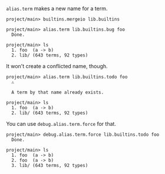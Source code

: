 `alias.term` makes a new name for a term.

``` ucm :hide
project/main> builtins.mergeio lib.builtins
```

``` ucm
project/main> alias.term lib.builtins.bug foo
  Done.

project/main> ls
  1. foo  (a -> b)
  2. lib/ (643 terms, 92 types)

```

It won't create a conflicted name, though.

``` ucm :error
project/main> alias.term lib.builtins.todo foo
  ⚠️
  
  A term by that name already exists.

```

``` ucm
project/main> ls
  1. foo  (a -> b)
  2. lib/ (643 terms, 92 types)

```

You can use `debug.alias.term.force` for that.

``` ucm
project/main> debug.alias.term.force lib.builtins.todo foo
  Done.

project/main> ls
  1. foo  (a -> b)
  2. foo  (a -> b)
  3. lib/ (643 terms, 92 types)

```
